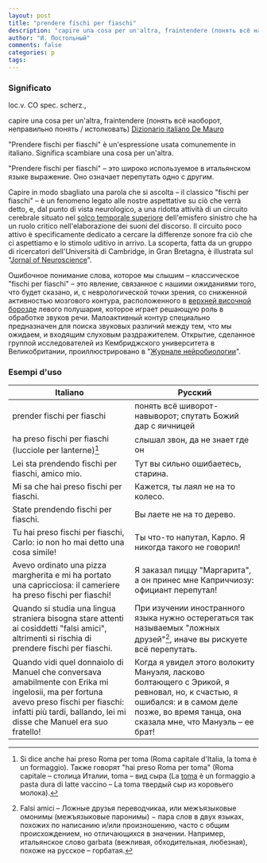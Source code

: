 ```yaml
---
layout: post
title: "prendere fischi per fiaschi"
description: "capire una cosa per un'altra, fraintendere (понять всё наоборот, неправильно понять / истолковать)"
author: "И. Постольный"
comments: false
categories: p
tags:
---
```


### Significato

loc.v. CO spec. scherz.,

capire una cosa per un'altra, fraintendere (понять всё наоборот, неправильно понять / истолковать) [Dizionario italiano De Mauro](https://dizionario.internazionale.it/parola/prendere-fischi-per-fiaschi)

"Prendere fischi per fiaschi" è un'espressione usata comunemente in italiano. Significa scambiare una cosa per un'altra.

"Prendere fischi per fiaschi" – это широко используемое в итальянском языке выражение. Оно означает перепутать одно с другим.

Capire in modo sbagliato una parola che si ascolta – il classico "fischi per fiaschi" – è un fenomeno legato alle nostre aspettative su ciò che verrà detto, e, dal punto di vista neurologico, a una ridotta attività di un circuito cerebrale situato nel [solco temporale superiore](https://it.wikipedia.org/wiki/Solco_temporale_superiore) dell'emisfero sinistro che ha un ruolo critico nell'elaborazione dei suoni del discorso. Il circuito poco attivo è specificamente dedicato a cercare la differenze sonore fra ciò che ci aspettiamo e lo stimolo uditivo in arrivo. La scoperta, fatta da un gruppo di ricercatori dell'Università di Cambridge, in Gran Bretagna, è illustrata sul "[Jornal of Neuroscience](https://www.jneurosci.org/content/38/27/6076)".

Ошибочное понимание слова, которое мы слышим – классическое "fischi per fiaschi" – это явление, связанное с нашими ожиданиями того, что будет сказано, и, с неврологической точки зрения, со сниженной активностью мозгового контура, расположенного в [верхней височной борозде](https://ru.wikipedia.org/wiki/Верхняя_височная_борозда) левого полушария, которое играет решающую роль в обработке звуков речи. Малоактивный контур специально предназначен для поиска звуковых различий между тем, что мы ожидаем, и входящим слуховым раздражителем. Открытие, сделанное группой исследователей из Кембриджского университета в Великобритании, проиллюстрировано в "[Журнале нейробиологии](https://www.jneurosci.org/content/38/27/6076)".

### Esempi d'uso

| Italiano | Русский |
|----------|---------|
|prender fischi per fiaschi|понять всё шиворот-навыворот; спутать Божий дар с яичницей|
|ha preso fischi per fiaschi (lucciole per lanterne)[^1]|слышал звон, да не знает где он|
|Lei sta prendendo fischi per fiaschi, amico mio.|Тут вы сильно ошибаетесь, старина.|
|Mi sa che hai preso fischi per fiaschi.|Кажется, ты лаял не на то колесо.|
|State prendendo fischi per fiaschi.|Вы лаете не на то дерево.|
|Tu hai preso fischi per fiaschi, Carlo: io non ho mai detto una cosa simile!|Ты что-то напутал, Карло. Я никогда такого не говорил!|
|Avevo ordinato una pizza margherita e mi ha portato una capricciosa: il cameriere ha preso fischi per fiaschi!|Я заказал пиццу "Маргарита", а он принес мне Каприччиозу: официант перепутал!|
|Quando si studia una lingua straniera bisogna stare attenti ai cosiddetti "falsi amici", altrimenti si rischia di prendere fischi per fiaschi.|При изучении иностранного языка нужно остерегаться так называемых "ложных друзей"[^2], иначе вы рискуете всё перепутать.|
|Quando vidi quel donnaiolo di Manuel che conversava amabilmente con Erika mi ingelosii, ma per fortuna avevo preso fischi per fiaschi: infatti più tardi, ballando, lei mi disse che Manuel era suo fratello!|Когда я увидел этого волокиту Мануэля, ласково болтающего с Эрикой, я ревновал, но, к счастью, я ошибался: и в самом деле позже, во время танца, она сказала мне, что Мануэль – ее брат!|

[^1]: Si dice anche hai preso Roma per toma (Roma capitale d'Italia, la toma è un formaggio). Также говорят "hai preso Roma per toma" (Roma capitale – столица Италии, toma – вид сыра (La [toma](https://it.wikipedia.org/wiki/Toma_(formaggio)) è un formaggio a pasta dura di latte vaccino – La toma твердый сыр из коровьего молока).

[^2]: Falsi amici – Ложные друзья переводчикаа, или межъязыковые омонимы (межъязыковые паронимы) − пара слов в двух языках, похожих по написанию и/или произношению, часто с общим происхождением, но отличающихся в значении. Например, итальянское слово garbata (вежливая, обходительная, любезная), похоже на русское – горбатая.